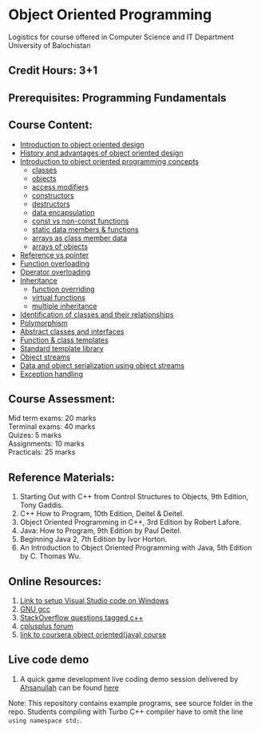 # Object Oriented Programming
Logistics for course offered in Computer Science and IT Department University of Balochistan

## Credit Hours: 3+1  

## Prerequisites: Programming Fundamentals

## Course Content:

- [Introduction to object oriented design](markdown/Introduction.md)
- [History and advantages of object oriented design](markdown/history.md)
- [Introduction to object oriented programming concepts](markdown/introOOP.md)
  + [classes](markdown/class.md)
  + [objects](markdown/object.md)
  + [access modifiers](markdown/accessmodifier.md)
  + [constructors](markdown/constructor.md)
  + [destructors](markdown/destructor.md)
  + [data encapsulation](markdown/encapsulation.md)
  + [const vs non-const functions](markdown/const.md)
  + [static data members & functions](static.md)
  + [arrays as class member data](./markdown/ArrayDataMember.md)
  + [arrays of objects](./markdown/objectArrays.md)
- [Reference vs pointer](./markdown/referencevspointer.md)
- [Function overloading](./markdown/functionOverloading.md)
- [Operator overloading](./markdown/overloading.md)
- [Inheritance](./markdown/inheritance.md)
  + [function overriding](./markdown/override.md)
  + [virtual functions](./markdown/virtualfunctions.md)
  + [multiple inheritance](./markdown/multipleInheritance.md)
- [Identification of classes and their relationships](./markdown/identify.md)
- [Polymorphism](./markdown/polymorphism.md)
- [Abstract classes and interfaces](./markdown/AbstractClassesInterfaces.md)
- [Function & class templates](./markdown/functionAndClassTemplates.md)
- [Standard template library](./markdown/standardTemplateLibrary.md)
- [Object streams](./markdown/streams.md)
- [Data and object serialization using object streams](./markdown/serialization.md)
- [Exception handling](./markdown/exception.md)

## Course Assessment:

Mid term exams:  20 marks  
Terminal exams:  40 marks  
Quizes: 5 marks  
Assignments: 10 marks  
Practicals: 25 marks

## Reference Materials:

1. Starting Out with C++ from Control Structures to Objects, 9th Edition, Tony Gaddis.  
2. C++ How to Program, 10th Edition, Deitel & Deitel.  
3. Object Oriented Programming in C++, 3rd Edition by Robert Lafore.  
4. Java: How to Program, 9th Edition by Paul Deitel.  
5. Beginning Java 2, 7th Edition by Ivor Horton.  
6. An Introduction to Object Oriented Programming with Java, 5th Edition by C. Thomas Wu.  

## Online Resources:

1. [Link to setup Visual Studio code on Windows](./markdown/vscodesetup.md)
2. [GNU gcc](https://gcc.gnu.org/)
3. [StackOverflow questions tagged c++](https://stackoverflow.com/questions/tagged/c%2B%2B)
4. [cplusplus forum](http://www.cplusplus.com/forum)
5. [link to coursera object oriented(java) course](https://www.coursera.org/learn/object-oriented-java)

## Live code demo
1. A quick game development live coding demo session delivered by [Ahsanullah](https://github.com/Ahsan-Sarbaz) can be found [here](source/dev)

Note: This repository contains example programs, see source folder in the repo. Students compiling with Turbo C++ compiler have to omit the line `using namespace std;`. 
